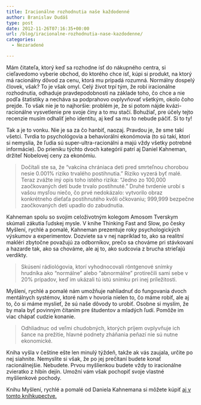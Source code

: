 ```yaml
---
title: Iracionálne rozhodnutia naše každodenné
author: Branislav Dudáš
type: post
date: 2012-11-26T07:16:35+00:00
url: /blog/iracionalne-rozhodnutia-nase-kazdodenne/
categories:
  - Nezaradené

---
```

Mám čitateľa, ktorý keď sa rozhodne ísť do nákupného centra, si cieľavedomo vyberie obchod, do ktorého chce ísť, kúpi si produkt, na ktorý má racionálny dôvod za cenu, ktorá mu pripadá rozumná. Normálny dospelý človek, však? To je však omyl. Celý život trpí tým, že robí iracionálne rozhodnutia, odhaduje pravdepodobnosti na základe toho, čo chce a nie podľa štatistiky a necháva sa podprahovo ovplyvňovať všetkým, okolo čoho prejde. To však nie je to najhoršie: problém je, že si potom nájde kvázi-racionálne vysvetlenie pre svoje činy a to mu stačí. Bohužiaľ, pre účely tejto recenzie musím odhaliť jeho identitu, aj keď sa mu to nebude páčiť. Si to ty!<!--more-->

Tak a je to vonku. Nie je sa za čo hanbiť, naozaj. Pravdou je, že sme takí všetci. Tvrdia to psychológovia a behaviorálni ekonómovia (to sú takí, ktorí si nemyslia, že ľudia sú super-ultra-racionálni a majú vždy všetky potrebné informácie). Do prieniku týchto dvoch kategórií patrí aj Daniel Kahneman, držiteľ Nobelovej ceny za ekonómiu.

> Dočítali ste sa, že “vakcína chrániaca deti pred smrteľnou chorobou nesie 0.001% riziko trvalého postihnutia.” Riziko vyzerá byť malé. Teraz zvážte iný opis toho istého rizika: “Jedno zo 100,000 zaočkovaných detí bude trvalo postihnuté.” Druhé tvrdenie urobí s vašou mysľou niečo, čo prvé nedokázalo: vytvorilo obraz konkrétneho dieťaťa postihnutého kvôli očkovaniu; 999,999 bezpečne zaočkovaných detí upadlo do zabudnutia.

Kahneman spolu so svojim celoživotným kolegom Amosom Tverskym skúmali zákutia ľudskej mysle. V knihe Thinking Fast and Slow, po česky Myšlení, rychlé a pomalé, Kahneman prezentuje roky psychologických výskumov a experimentov. Dozviete sa v nej napríklad to, ako sa realitní makléri zbytočne považujú za odborníkov, prečo sa chováme pri stávkovaní a hazarde tak, ako sa chováme, ale aj to, ako sudcovia z brucha strieľajú verdikty.

> Skúsení rádiológovia, ktorí vyhodnocovali röntgenové snímky hrudníka ako “normálne” alebo “abnormálne” protirečili sami sebe v 20% prípadov, keď im ukázali tú istú snímku pri inej príležitosti.

Myšlení, rychlé a pomalé nám umožňuje nahliadnuť do fungovania dvoch mentálnych systémov, ktoré nám v hovoria nielen to, čo máme robiť, ale aj to, čo si máme myslieť, že sú naše dôvody to urobiť. Osobne si myslím, že by mala byť povinným čítaním pre študentov a mladých ľudí. Pomôže im viac chápať cudzie konanie.

> Odhliadnuc od veľmi chudobných, ktorých príjem ovplyvňuje ich šance na prežitie, hlavné podnety zháňania peňazí nie sú nutne ekonomické.

Kniha vyšla v češtine ešte len minulý týždeň, takže ak vás zaujala, určite po nej siahnite. Nemyslite si však, že po jej prečítaní budete konať racionálnejšie. Nebudete. Prvou myšlienkou budete vždy to iracionálne zvieratko z hlbín dejín. Umožní vám však pochopiť svoje vlastné myšlienkové pochody.

Knihu Myšlení, rychlé a pomalé od Daniela Kahnemana si môžete kúpiť <a title="Kahneman" href="http://www.gorila.sk/product/422851" target="_blank">aj v tomto kníhkupectve.</a>